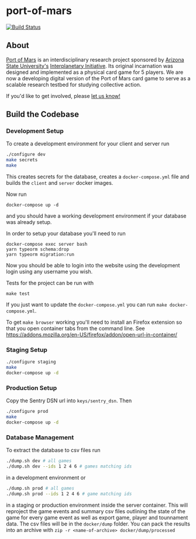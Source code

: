 # port-of-mars

[![Build Status](https://travis-ci.com/virtualcommons/port-of-mars.svg?token=Axd1f7q98op1tRxrKi92&branch=master)](https://travis-ci.com/virtualcommons/port-of-mars)

## About

[Port of Mars](https://interplanetary.asu.edu/port-of-mars) is an interdisciplinary research project sponsored by [Arizona State University's](https://www.asu.edu) [Interplanetary Initiative](https://interplanetary.asu.edu/). Its original incarnation was designed and implemented as a physical card game for 5 players. We are now a developing digital version of the Port of Mars card game to serve as a scalable research testbed for studying collective action.

If you'd like to get involved, please [let us know!](https://complexity.asu.edu/contact)

## Build the Codebase

### Development Setup

To create a development environment for your client and server run

```bash
./configure dev
make secrets
make
```

This creates secrets for the database, creates a `docker-compose.yml` file and builds the `client` and `server` docker images.

Now run

```
docker-compose up -d
```

and you should have a working development environment if your database was already setup.

In order to setup your database you'll need to run

```
docker-compose exec server bash
yarn typeorm schema:drop
yarn typeorm migration:run
```

Now you should be able to login into the website using the development login using any username you wish.

Tests for the project can be run with

```
make test
```

If you just want to update the `docker-compose.yml` you can run `make docker-compose.yml`.

To get `make browser` working you'll need to install an Firefox extension so that you open container tabs from the command line. See https://addons.mozilla.org/en-US/firefox/addon/open-url-in-container/


### Staging Setup

```bash
./configure staging
make
docker-compose up -d
```

### Production Setup

Copy the Sentry DSN url into `keys/sentry_dsn`. Then 

```bash
./configure prod
make
docker-compose up -d
```

### Database Management

To extract the database to csv files run

```bash
./dump.sh dev # all games
./dump.sh dev --ids 1 2 4 6 # games matching ids
```

in a development environment or

```bash
./dump.sh prod # all games
./dump.sh prod --ids 1 2 4 6 # game matching ids
```

in a staging or production environment inside the server container. This will reproject the game events and summary csv files outlining the state of the game for every game event as well as export game, player and tounnament data. The csv files will be in the `docker/dump` folder. You can pack the results into an archive with `zip -r <name-of-archive> docker/dump/processed`
